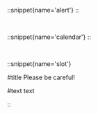 <!-- # Heading Level 1

## Heading Level 2

### Heading Level 3

#### Heading Level 4

##### Heading Level 5

###### Heading Level 6

This is a paragraph to provide some context for the markdown text. Lorem ipsum dolor sit amet, consectetur adipiscing elit.

**Bold Text**

_Italic Text_

---

Unordered List:

- Item 1
- Item 2
  - Subitem 2a
  - Subitem 2b
- Item 3

Ordered List:

1. First Item
2. Second Item
   1. Subitem 2a
   2. Subitem 2b
3. Third Item

> This is a blockquote. It is often used to cite sources or highlight quotes. Lorem ipsum dolor sit amet, consectetur adipiscing elit.

The line below should be rendered as a CustomProseCode componente

`Inline code is used to highlight a specific piece of code within a sentence.`

Here's a bit of code (will be rendered as 'pre'):

```js
// This is a sample JavaScript code
function greet(name) {
  return `Hello, ${name}!`;
}

console.log(greet("World"));
``` -->

<!-- ::custom-button{color = 'green'}
This is a Button
:: -->

::snippet{name='alert'}
::

 <br />

::snippet{name='calendar'}
::

 <br />

::snippet{name='slot'}

#title
Please be careful!

#text
text

::
